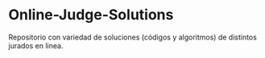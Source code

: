 # Online-Judge-Solutions
Repositorio con variedad de soluciones (códigos y algoritmos) de distintos jurados en linea.
